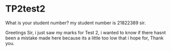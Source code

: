 # TP2test2
What is your student number?
my student number is 21822389 sir.

Greetings Sir, i just saw my marks for Test 2, i wanted to know if there hasnt been a mistake made here because its a little too low that i hope for, Thank you.
